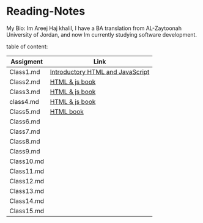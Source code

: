 # Reading-Notes

My Bio: Im Areej Haj khalil, I have a BA translation from AL-Zaytoonah University of Jordan, and now Im currently studying software development.


table of content: 

| Assigment      | Link                                                                                                       |
| -----------    | -----------                                                                                                |  
| Class1.md      |[Introductory HTML and JavaScript](https://github.com/areejhajkhalil/Reading-Notes/blob/main/201/class1.md) |
| Class2.md      |[HTML & js book](https://github.com/areejhajkhalil/Reading-Notes/blob/main/201/class2.md)                   |
| Class3.md      |[HTML & js book](https://github.com/areejhajkhalil/Reading-Notes/blob/main/201/class3.md)                   |
| class4.md      |[HTML & js book](https://github.com/areejhajkhalil/Reading-Notes/blob/main/201/class4.md)                   |
| Class5.md      |[HTML book](https://github.com/areejhajkhalil/Reading-Notes/blob/main/201/class5.md)                        |
| Class6.md      |                                                                                                            |
| Class7.md      |                                                                                                            |
| Class8.md      |                                                                                                            |
| Class9.md      |                                                                                                            |
| Class10.md     |                                                                                                            |
| Class11.md     |                                                                                                            |
| Class12.md     |                                                                                                            |
| Class13.md     |                                                                                                            |
| Class14.md     |                                                                                                            |
| Class15.md     |                                                                                                            |
